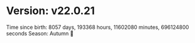 # Version: v22.0.21
Time since birth: 8057 days, 193368 hours, 11602080 minutes, 696124800 seconds
Season: Autumn 🍁
